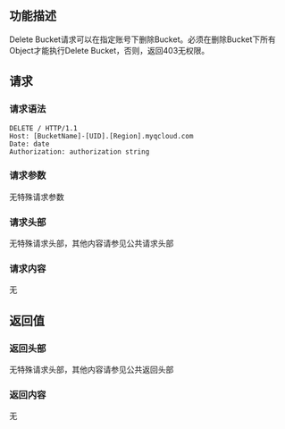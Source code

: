 ## 功能描述

Delete Bucket请求可以在指定账号下删除Bucket。必须在删除Bucket下所有Object才能执行Delete Bucket，否则，返回403无权限。
## 请求

### 请求语法

```Http
DELETE / HTTP/1.1
Host: [BucketName]-[UID].[Region].myqcloud.com
Date: date
Authorization: authorization string
```

### 请求参数

无特殊请求参数

### 请求头部

无特殊请求头部，其他内容请参见公共请求头部

### 请求内容

无

## 返回值

### 返回头部

无特殊请求头部，其他内容请参见公共返回头部

### 返回内容

无
